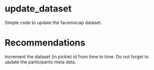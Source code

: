# update_dataset
Simple code to update the facemocap dataset.

# Recommendations
Increment the dataset (in pickle) id from time to time.
Do not forget to update the participants meta data.
